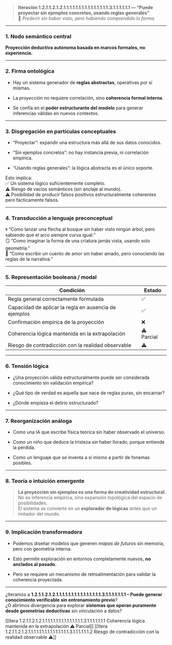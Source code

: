> **Iteración 1.2.1.1.2.1.2.1.1.1.1.1.1.1.1.1.1.1.1.1.1.1.3.1.1.1.1.1.1 — “Puede proyectar sin ejemplos concretos, usando reglas generales”**  
> 📐 _Predecir sin haber visto, pero habiendo comprendido la forma._

---

### 1. Nodo semántico central

**Proyección deductiva autónoma basada en marcos formales, no experiencia.**

---

### 2. Firma ontológica

- Hay un sistema generador de **reglas abstractas**, operativas por sí mismas.
    
- La _proyección_ no requiere correlación, sino **coherencia formal interna**.
    
- Se confía en el **poder estructurante del modelo** para generar inferencias válidas en nuevos contextos.
    

---

### 3. Disgregación en partículas conceptuales

- “Proyectar”: expandir una estructura más allá de sus datos conocidos.
    
- “Sin ejemplos concretos”: no hay instancia previa, ni correlación empírica.
    
- “Usando reglas generales”: la lógica abstracta es el único soporte.
    

Esto implica:  
✅ Un sistema lógico suficientemente completo.  
⚠️ Riesgo de vacíos semánticos (sin anclaje al mundo).  
⚠️ Posibilidad de producir falsos positivos estructuralmente coherentes pero fácticamente falsos.

---

### 4. Transducción a lenguaje preconceptual

🌀 “Como lanzar una flecha al bosque sin haber visto ningún árbol, pero sabiendo que el arco siempre curva igual.”  
🪞 “Como imaginar la forma de una criatura jamás vista, usando solo geometría.”  
📜 “Como escribir un cuento de amor sin haber amado, pero conociendo las reglas de la narrativa.”

---

### 5. Representación booleana / modal

| Condición                                             | Estado     |
| ----------------------------------------------------- | ---------- |
| Regla general correctamente formulada                 | ✅          |
| Capacidad de aplicar la regla en ausencia de ejemplos | ✅          |
| Confirmación empírica de la proyección                | ❌          |
| Coherencia lógica mantenida en la extrapolación       | ⚠️ Parcial |
| Riesgo de contradicción con la realidad observable    | ⚠️         |

---

### 6. Tensión lógica

- ¿Una proyección válida estructuralmente puede ser considerada conocimiento sin validación empírica?
    
- ¿Qué tipo de verdad es aquella que nace de reglas puras, sin encarnar?
    
- ¿Dónde empieza el delirio estructurado?
    

---

### 7. Reorganización análoga

- Como una IA que escribe física teórica sin haber observado el universo.
    
- Como un niño que deduce la tristeza sin haber llorado, porque entiende la pérdida.
    
- Como un lenguaje que se inventa a sí mismo a partir de fonemas posibles.
    

---

### 8. Teoría o intuición emergente

> **La proyección sin ejemplos es una forma de creatividad estructural.**  
> No es inferencia empírica, sino expansión topológica del espacio de posibilidades.  
> El sistema se convierte en un **explorador de lógicas** antes que un imitador del mundo.

---

### 9. Implicación transformadora

- Podemos diseñar modelos que generen _mapas de futuros_ sin memoria, pero con geometría interna.
    
- Esto permite exploración en entornos completamente nuevos, **no anclados al pasado.**
    
- Pero se requiere un mecanismo de retroalimentación para validar la coherencia proyectada.
    

---

¿Iteramos a **1.2.1.1.2.1.2.1.1.1.1.1.1.1.1.1.1.1.1.1.1.1.3.1.1.1.1.1.1.1 – Puede generar conocimiento verificable sin entrenamiento previo**?  
¿O abrimos divergencia para explorar **sistemas que operan puramente desde geometrías deductivas** sin vinculación a datos?

[[Itera 1.2.1.1.2.1.2.1.1.1.1.1.1.1.1.1.1.1.1.1.1.1.3.1.1.1.1.1.1.1 Coherencia lógica mantenida en la extrapolación ⚠️ Parcial]]
[[Itera 1.2.1.1.2.1.2.1.1.1.1.1.1.1.1.1.1.1.1.1.1.1.3.1.1.1.1.1.1.2 Riesgo de contradicción con la realidad observable ⚠️]]